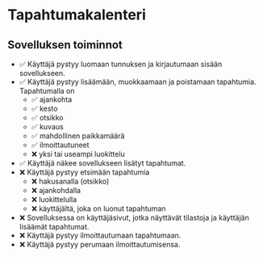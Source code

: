 # Tapahtumakalenteri

## Sovelluksen toiminnot

- ✅ Käyttäjä pystyy luomaan tunnuksen ja kirjautumaan sisään sovellukseen.
- ✅ Käyttäjä pystyy lisäämään, muokkaamaan ja poistamaan tapahtumia. Tapahtumalla on
  - ✅ ajankohta
  - ✅ kesto
  - ✅ otsikko
  - ✅ kuvaus
  - ✅ mahdollinen paikkamäärä
  - ✅ ilmoittautuneet
  - ❌ yksi tai useampi luokittelu
- ✅ Käyttäjä näkee sovellukseen lisätyt tapahtumat.
- ❌ Käyttäjä pystyy etsimään tapahtumia
  - ❌ hakusanalla (otsikko)
  - ❌ ajankohdalla
  - ❌ luokittelulla
  - ❌ käyttäjältä, joka on luonut tapahtuman
- ❌ Sovelluksessa on käyttäjäsivut, jotka näyttävät tilastoja ja käyttäjän lisäämät tapahtumat.
- ❌ Käyttäjä pystyy ilmoittautumaan tapahtumaan.
- ❌ Käyttäjä pystyy perumaan ilmoittautumisensa.

